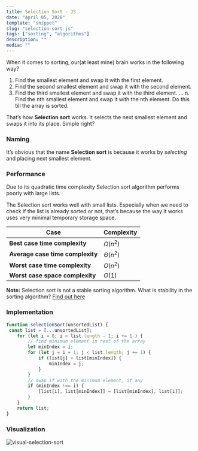 ```yaml
---
title: Selection Sort - JS
date: "April 05, 2020"
template: "snippet"
slug: "selection-sort-js"
tags: ["sorting", "algorithms"]
description: ""
media: ""
---
```

When it comes to sorting, our(at least mine) brain works in the following way?
1. Find the smallest element and swap it with the first element.
2. Find the second smallest element and swap it with the second element.
3. Find the third smallest element and swap it with the third element.
…
n. Find the nth smallest element and swap it with the nth element. Do this till the array is sorted.

That’s how **Selection sort** works. It selects the next smallest element and swaps it into its place.
Simple right?

### Naming
It’s obvious that the name **Selection sort** is because it works by *selecting* and placing next smallest element.

### Performance
Due to its quadratic time complexity Selection sort algorithm performs poorly with large lists.

The Selection sort works well with small lists. Especially when we need to check if the list is already sorted or not, that’s because the way it works uses very minimal temporary storage space.
 
|Case|Complexity
|----------------|--------------
**Best case time complexity**| $Ω(n^2)$ 
**Average case time complexity**|$Θ(n^2)$
**Worst case time complexity**|$O(n^2)$
**Worst case space complexity**|$O(1)$

**Note:** Selection sort is not a stable sorting algorithm.
What is stability in the sorting algorithm?
[Find out here]([https://en.wikipedia.org/wiki/Sorting_algorithm#Stability](https://en.wikipedia.org/wiki/Sorting_algorithm#Stability))


### Implementation

```javascript
function selectionSort(unsortedList) {
 const list = [...unsortedList];
    for (let i = 0; i < list.length - 1; i += 1 ) {
        // find minimum element in rest of the array
        let minIndex = i;
        for (let j = i + 1; j < list.length; j += 1) {
            if (list[j] < list[minIndex]) {
                minIndex = j;
            }
        }
        // swap if with the minimum element, if any
        if (minIndex !== i) {
            [list[i], list[minIndex]] = [list[minIndex], list[i]];
        }
    }
    return list;
}
```

### Visualization

![visual-selection-sort](https://miro.medium.com/max/1400/1*SvICg3o1_-Mjr79ZCkGL8A.gif)
